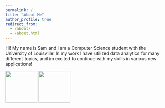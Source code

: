 ```yaml
---
permalink: /
title: "About Me"
author_profile: true
redirect_from: 
  - /about/
  - /about.html
---
```


Hi! My name is Sam and I am a Computer Science student with the University of Louisville! In my work I have utilized data analytics for many different topics, and im excited to continue with my skills in various new applications!

<p float="middle">
  <img src= /images/IMG_4462.png width="100" />
  <img src= /images/IMG_4862.png width="100" /> 
</p>
